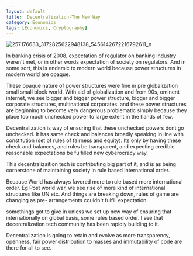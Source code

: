 ```yaml
---
layout: default
title:  Decentralization-The New Way
category: Economics
tags: [Economics, Cryptography]
---
```


![257176633_3172825622948138_5456142672216792611_n](https://user-images.githubusercontent.com/11883023/152143272-ddae32f6-4aa2-4b61-b153-a8e13b65d897.jpg)

In banking crisis of 2008, expectation of regulator on banking industry weren't met, or in other words expectation of society on regulators. And in some sort, this is endemic to modern world because power structures in modern world are opaque.

These opaque nature of power structures were fine in pre globalization small small block world. With aid of globalization and from 90s, ominent internet, we see bigger and bigger power structure, bigger and bigger corporate structures, multinational corporates. and these power structures are beginning to become very dangerous problematic simply because they place too much unchecked power to large extent in the hands of few.

Decentralization is way of ensuring that these unchecked powers dont go unchecked. It has same check and balances broadly speaking in line with constitution (set of rules of fairness and equity). Its only by having these check and balances, and rules be transparent, and expecting credible reasonable expectations be fulfilled new cyberocracy way.

This decentralizaition tech is contributing big part of it, and is as being cornerstone of maintaining society in rule based international order.

Because World has always favored more to rule based more international order. Eg Post world war, we see rise of more kind of international structures like UN etc. And things are breaking down, rules of game are changing as pre- arrangements couldn't fulfill expectation.

somethings got to give in unless we set up new way of ensuring that internationally on global basis, some rules based order. I see that decentralization tech community has been rapidly building to it.

Decentralization is going to retain and evolve as more transparency, openness, fair power distribution to masses and immutability of code are there for all to see.

